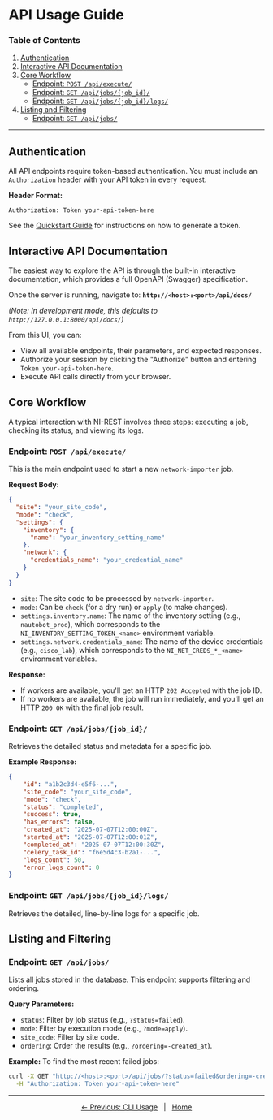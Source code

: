 # API Usage Guide

### Table of Contents
1. [Authentication](#authentication)
2. [Interactive API Documentation](#interactive-api-documentation)
3. [Core Workflow](#core-workflow)
   - [Endpoint: `POST /api/execute/`](#endpoint-post-apiexecute)
   - [Endpoint: `GET /api/jobs/{job_id}/`](#endpoint-get-apijobsjob_id)
   - [Endpoint: `GET /api/jobs/{job_id}/logs/`](#endpoint-get-apijobsjob_idlogs)
4. [Listing and Filtering](#listing-and-filtering)
   - [Endpoint: `GET /api/jobs/`](#endpoint-get-apijobs)

---

## Authentication

All API endpoints require token-based authentication. You must include an `Authorization` header with your API token in every request.

**Header Format:**
```
Authorization: Token your-api-token-here
```

See the [Quickstart Guide](./02-quickstart.md#step-4-get-an-api-token) for instructions on how to generate a token.

## Interactive API Documentation

The easiest way to explore the API is through the built-in interactive documentation, which provides a full OpenAPI (Swagger) specification.

Once the server is running, navigate to: **`http://<host>:<port>/api/docs/`**

*(Note: In development mode, this defaults to `http://127.0.0.1:8000/api/docs/`)*

From this UI, you can:
-   View all available endpoints, their parameters, and expected responses.
-   Authorize your session by clicking the "Authorize" button and entering `Token your-api-token-here`.
-   Execute API calls directly from your browser.

## Core Workflow

A typical interaction with NI-REST involves three steps: executing a job, checking its status, and viewing its logs.

### Endpoint: `POST /api/execute/`

This is the main endpoint used to start a new `network-importer` job.

**Request Body:**

```json
{
  "site": "your_site_code",
  "mode": "check",
  "settings": {
    "inventory": {
      "name": "your_inventory_setting_name"
    },
    "network": {
      "credentials_name": "your_credential_name"
    }
  }
}
```

-   `site`: The site code to be processed by `network-importer`.
-   `mode`: Can be `check` (for a dry run) or `apply` (to make changes).
-   `settings.inventory.name`: The name of the inventory setting (e.g., `nautobot_prod`), which corresponds to the `NI_INVENTORY_SETTING_TOKEN_<name>` environment variable.
-   `settings.network.credentials_name`: The name of the device credentials (e.g., `cisco_lab`), which corresponds to the `NI_NET_CREDS_*_<name>` environment variables.

**Response:**
-   If workers are available, you'll get an HTTP `202 Accepted` with the job ID.
-   If no workers are available, the job will run immediately, and you'll get an HTTP `200 OK` with the final job result.

### Endpoint: `GET /api/jobs/{job_id}/`

Retrieves the detailed status and metadata for a specific job.

**Example Response:**
```json
{
    "id": "a1b2c3d4-e5f6-...",
    "site_code": "your_site_code",
    "mode": "check",
    "status": "completed",
    "success": true,
    "has_errors": false,
    "created_at": "2025-07-07T12:00:00Z",
    "started_at": "2025-07-07T12:00:01Z",
    "completed_at": "2025-07-07T12:00:30Z",
    "celery_task_id": "f6e5d4c3-b2a1-...",
    "logs_count": 50,
    "error_logs_count": 0
}
```

### Endpoint: `GET /api/jobs/{job_id}/logs/`

Retrieves the detailed, line-by-line logs for a specific job.

## Listing and Filtering

### Endpoint: `GET /api/jobs/`

Lists all jobs stored in the database. This endpoint supports filtering and ordering.

**Query Parameters:**
-   `status`: Filter by job status (e.g., `?status=failed`).
-   `mode`: Filter by execution mode (e.g., `?mode=apply`).
-   `site_code`: Filter by site code.
-   `ordering`: Order the results (e.g., `?ordering=-created_at`).

**Example:**
To find the most recent failed jobs:
```bash
curl -X GET "http://<host>:<port>/api/jobs/?status=failed&ordering=-created_at" \
  -H "Authorization: Token your-api-token-here"
```

---
<div align="center">
<a href="./04-cli-usage.md">&larr; Previous: CLI Usage</a>
&nbsp;&nbsp;|&nbsp;&nbsp;
<a href="../README.md">Home</a>